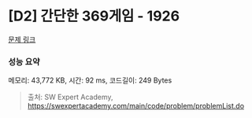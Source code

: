 # [D2] 간단한 369게임 - 1926 

[문제 링크](https://swexpertacademy.com/main/code/problem/problemDetail.do?contestProbId=AV5PTeo6AHUDFAUq) 

### 성능 요약

메모리: 43,772 KB, 시간: 92 ms, 코드길이: 249 Bytes



> 출처: SW Expert Academy, https://swexpertacademy.com/main/code/problem/problemList.do